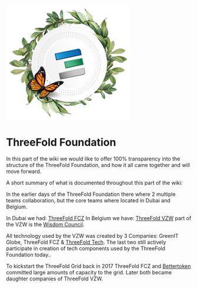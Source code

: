 ![alt](img/foundation_header_image.png)

# ThreeFold Foundation


In this part of the wiki we would like to offer 100% transparency into the structure of the ThreeFold Foundation, and how it all came together and will move forward.

A short summary of what is documented throughout this part of the wiki:

In the earlier days of the ThreeFold Foundation there where 2 multiple teams collaboration, but the core teams where located in Dubai and Belgium.

In Dubai we had: [ThreeFold FCZ](threefold_fcz.md)
In Belgium we have: [ThreeFold VZW](threefold_vzw.md) part of the VZW is the [Wisdom Council](wisdom_council.md).

All technology used by the VZW was created by 3 Companies: GreenIT Globe, ThreeFold FCZ & [ThreeFold Tech](tftech.md). The last two still actively participate in creation of tech components used by the ThreeFold Foundation today.. 

To kickstart the ThreeFold Grid back in 2017 ThreeFold FCZ and [Bettertoken](bettertoken.md) committed large amounts of capacity to the grid. Later both became daughter companies of ThreeFold VZW.








